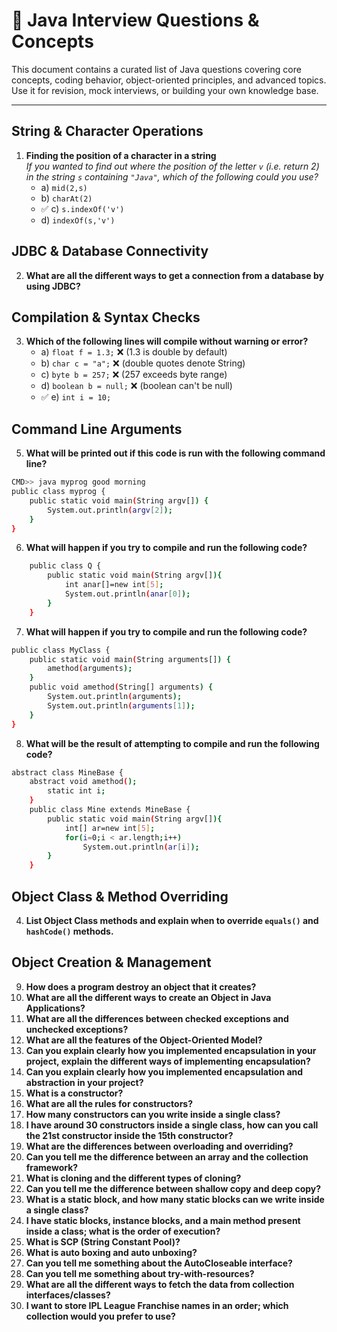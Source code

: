 # 📘 Java Interview Questions & Concepts

This document contains a curated list of Java questions covering core concepts, coding behavior, object-oriented principles, and advanced topics. Use it for revision, mock interviews, or building your own knowledge base.

---
## String & Character Operations
1. **Finding the position of a character in a string**  
   _If you wanted to find out where the position of the letter `v` (i.e. return 2) in the string `s` containing `"Java"`, which of the following could you use?_  
   - a) `mid(2,s)`  
   - b) `charAt(2)`  
   - ✅ c) `s.indexOf('v')`  
   - d) `indexOf(s,'v')`  
   
## JDBC & Database Connectivity
2. **What are all the different ways to get a connection from a database by using JDBC?**

## Compilation & Syntax Checks
3. **Which of the following lines will compile without warning or error?**  
   - a) `float f = 1.3;` ❌ (1.3 is double by default)  
   - b) `char c = "a";` ❌ (double quotes denote String)  
   - c) `byte b = 257;` ❌ (257 exceeds byte range)  
   - d) `boolean b = null;` ❌ (boolean can't be null)  
   - ✅ e) `int i = 10;`

## Command Line Arguments
5. **What will be printed out if this code is run with the following command line?**
```bash
CMD>> java myprog good morning
public class myprog {
    public static void main(String argv[]) {
        System.out.println(argv[2]);
    }
}
```
6. **What will happen if you try to compile and run the following code?**
```bash
    public class Q { 
        public static void main(String argv[]){ 
            int anar[]=new int[5];
            System.out.println(anar[0]);
        }
    }
```
7. **What will happen if you try to compile and run the following code?**
```bash
public class MyClass {
    public static void main(String arguments[]) {
        amethod(arguments);
    }
    public void amethod(String[] arguments) {
        System.out.println(arguments);
        System.out.println(arguments[1]);
    }
}
```
8. **What will be the result of attempting to compile and run the following code?**
```bash
abstract class MineBase {
    abstract void amethod();
        static int i;
    }
    public class Mine extends MineBase {
        public static void main(String argv[]){
            int[] ar=new int[5];
            for(i=0;i < ar.length;i++)
                System.out.println(ar[i]);
        }
    }
```

## Object Class & Method Overriding
4. **List Object Class methods and explain when to override `equals()` and `hashCode()` methods.**

## Object Creation & Management
9. **How does a program destroy an object that it creates?**
10. **What are all the different ways to create an Object in Java Applications?**
11. **What are all the differences between checked exceptions and unchecked exceptions?**
12. **What are all the features of the Object-Oriented Model?**
13. **Can you explain clearly how you implemented encapsulation in your project, explain the different ways of implementing encapsulation?**
14. **Can you explain clearly how you implemented encapsulation and abstraction in your project?**
15. **What is a constructor?**
16. **What are all the rules for constructors?**
17. **How many constructors can you write inside a single class?**
18. **I have around 30 constructors inside a single class, how can you call the 21st constructor inside the 15th constructor?**
19. **What are the differences between overloading and overriding?**
20. **Can you tell me the difference between an array and the collection framework?**
21. **What is cloning and the different types of cloning?**
22. **Can you tell me the difference between shallow copy and deep copy?**
23. **What is a static block, and how many static blocks can we write inside a single class?**
24. **I have static blocks, instance blocks, and a main method present inside a class; what is the order of execution?**
25. **What is SCP (String Constant Pool)?**
26. **What is auto boxing and auto unboxing?**
27. **Can you tell me something about the AutoCloseable interface?**
28. **Can you tell me something about try-with-resources?**
29. **What are all the different ways to fetch the data from collection interfaces/classes?**
30. **I want to store IPL League Franchise names in an order; which collection would you prefer to use?**